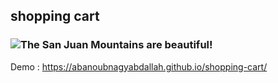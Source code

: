 ## shopping cart
### ![The San Juan Mountains are beautiful!]( "")
Demo : https://abanoubnagyabdallah.github.io/shopping-cart/